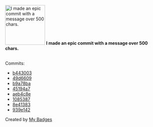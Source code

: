 <img src="https://my-badges.github.io/my-badges/epic-commit.png" alt="I made an epic commit with a message over 500 chars." title="I made an epic commit with a message over 500 chars." width="128">
<strong>I made an epic commit with a message over 500 chars.</strong>
<br><br>

Commits:

- <a href="https://github.com/snyssen/nixos-config/commit/b443003a1dc6e40dfa8bfa4cdd365e8d596dafa1">b443003</a>
- <a href="https://github.com/snyssen/nixos-config/commit/49d66095b12ac739658b71bdae9b9c9c388c6c79">49d6609</a>
- <a href="https://github.com/snyssen/nixos-config/commit/b9a78ba62a9fed30f09b9297aabf5285c6b1145d">b9a78ba</a>
- <a href="https://github.com/snyssen/nixos-config/commit/45194a7aedb20f2230a87415e22718da32d04593">45194a7</a>
- <a href="https://github.com/snyssen/nixos-config/commit/aeb4c8ef8b3862fe2e693b9902b73f4a653bb32f">aeb4c8e</a>
- <a href="https://github.com/snyssen/nixos-config/commit/1085387d5eeb4c7fef8d5ee0b6e17e523a76fbfb">1085387</a>
- <a href="https://github.com/snyssen/nixos-config/commit/8e41383074d67bed9e8615891f7427293ddff442">8e41383</a>
- <a href="https://github.com/snyssen/nixos-config/commit/939e142b3ffef457db1155c068272cecc48c2da9">939e142</a>


Created by <a href="https://github.com/my-badges/my-badges">My Badges</a>